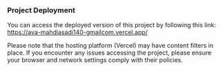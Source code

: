 ### Project Deployment

You can access the deployed version of this project by following this link: https://ava-mahdiasadi140-gmailcom.vercel.app/

Please note that the hosting platform (Vercel) may have content filters in place. If you encounter any issues accessing the project, please ensure your browser and network settings comply with their policies.
